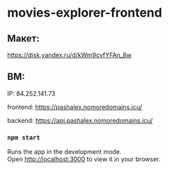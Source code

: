 # movies-explorer-frontend

## Макет:

https://disk.yandex.ru/d/kWm9cvfYFAn_8w

## ВМ:

IP: 84.252.141.73

frontend: https://pashalex.nomoredomains.icu/

backend: https://api.pashalex.nomoredomains.icu/

### `npm start`

Runs the app in the development mode.\
Open [http://localhost:3000](http://localhost:3000) to view it in your browser.
